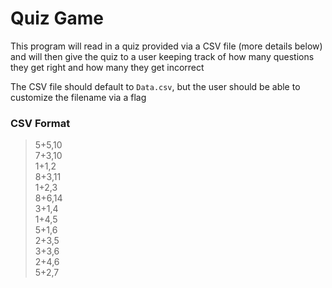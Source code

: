 # Quiz Game
  
This program will read in a quiz provided via a CSV file (more details below) and will then give the quiz to a user keeping track of how many questions they get right and how many they get incorrect

The CSV file should default to `Data.csv`, but the user should be able to customize the filename via a flag

### CSV Format

> 5+5,10  
> 7+3,10  
> 1+1,2  
> 8+3,11  
> 1+2,3  
> 8+6,14  
> 3+1,4  
> 1+4,5  
> 5+1,6  
> 2+3,5  
> 3+3,6  
> 2+4,6  
> 5+2,7  
 
